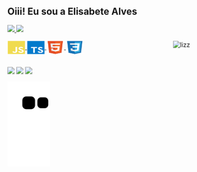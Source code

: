## Oiii! Eu sou a Elisabete Alves 

 <div>
  <a href="https://github.com/rafaballerini">
  <img height="180em" src="https://github-readme-stats.vercel.app/api?username=elisabetealves&show_icons=true&theme=dracula&include_all_commits=true&count_private=true"/>
  <img height="180em" src="https://github-readme-stats.vercel.app/api/top-langs/?username=elisabetealves&layout=compact&langs_count=7&theme=dracula"/>
</div>
  <div style="display: inline_block"><br>
  <img align="center" alt="Lizz-Js" height="30" width="40" src="https://raw.githubusercontent.com/devicons/devicon/master/icons/javascript/javascript-plain.svg">
  <img align="center" alt="Lizz-Ts" height="30" width="40" src="https://raw.githubusercontent.com/devicons/devicon/master/icons/typescript/typescript-plain.svg">
  <img align="center" alt="Lizz-HTML" height="30" width="40" src="https://raw.githubusercontent.com/devicons/devicon/master/icons/html5/html5-original.svg">
  <img align="center" alt="Lizz-CSS" height="30" width="40" src="https://raw.githubusercontent.com/devicons/devicon/master/icons/css3/css3-original.svg">
   <img align="right" width="130" height="130" alt="lizz" src="https://i.picasion.com/pic91/8dd880c47cfc761e805745c941097adb.gif">
 
</div>
  
  ##
  <div> 
  
  <a href="https://www.instagram.com/elisabeth.lizzie.alves/" target="_blank"><img src="https://img.shields.io/badge/-Instagram-%23E4405F?style=for-the-badge&logo=instagram&logoColor=white" target="_blank"></a>
  <a href = "mailto:lizzbeth.lizz.diaz@gmail"><img src="https://img.shields.io/badge/-Gmail-%23333?style=for-the-badge&logo=gmail&logoColor=white" target="_blank"></a>
  <a href="https://www.linkedin.com/in/elisabete-alves-675637135/" target="_blank"><img src="https://img.shields.io/badge/-LinkedIn-%230077B5?style=for-the-badge&logo=linkedin&logoColor=white" target="_blank"></a> 
 
  ![Snake animation](https://github.com/elisabetealves/elisabetealves/blob/output/github-contribution-grid-snake.svg)
 
</div>

